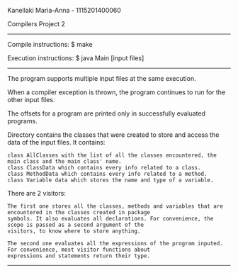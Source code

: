 Kanellaki Maria-Anna  -  1115201400060

Compilers Project 2

-----------------


Compile instructions: $ make

Execution instructions: $ java Main [input files]

-----------------

The program supports multiple input files at the same execution.

When a compiler exception is thrown, the program continues to run for the other input files.

The offsets for a program are printed only in successfully evaluated programs.

Directory <symbols> contains the classes that were created to store and access the data of the input files. It contains:

    class AllClasses with the list of all the classes encountered, the main class and the main class' name.
    class ClassData which contains every info related to a class.
    class MethodData which contains every info related to a method.
    class Variable data which stores the name and type of a variable.

There are 2 visitors:

    The first one stores all the classes, methods and variables that are encountered in the classes created in package 
    symbols. It also evaluates all declarations. For convenience, the scope is passed as a second argument of the 
    visitors, to know where to store anything.

    The second one evaluates all the expressions of the program inputed. For convenience, most visitor functions about
    expressions and statements return their type.

-----------------

